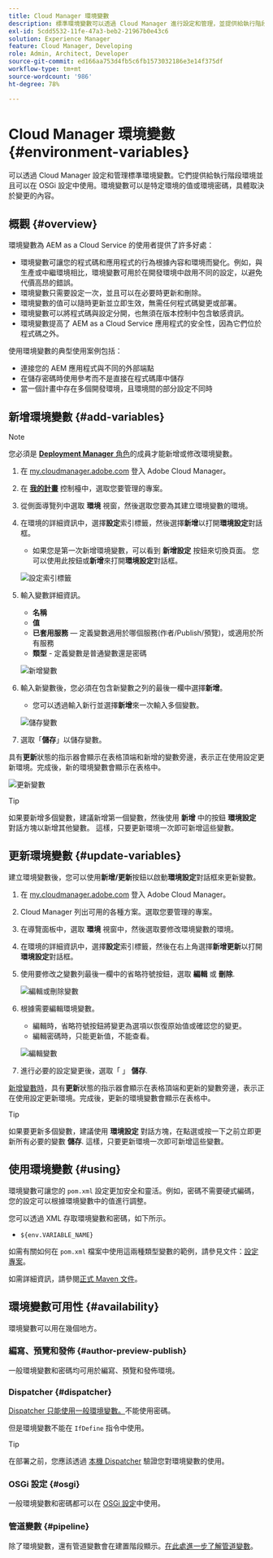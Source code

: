 ```yaml
---
title: Cloud Manager 環境變數
description: 標準環境變數可以透過 Cloud Manager 進行設定和管理，並提供給執行階段環境，用於 OSGi 設定。
exl-id: 5cdd5532-11fe-47a3-beb2-21967b0e43c6
solution: Experience Manager
feature: Cloud Manager, Developing
role: Admin, Architect, Developer
source-git-commit: ed166aa753d4fb5c6fb1573032186e3e14f375df
workflow-type: tm+mt
source-wordcount: '986'
ht-degree: 78%

---
```



# Cloud Manager 環境變數 {#environment-variables}

可以透過 Cloud Manager 設定和管理標準環境變數。它們提供給執行階段環境並且可以在 OSGi 設定中使用。環境變數可以是特定環境的值或環境密碼，具體取決於變更的內容。

## 概觀 {#overview}

環境變數為 AEM as a Cloud Service 的使用者提供了許多好處：

* 環境變數可讓您的程式碼和應用程式的行為根據內容和環境而變化。例如，與生產或中繼環境相比，環境變數可用於在開發環境中啟用不同的設定，以避免代價高昂的錯誤。
* 環境變數只需要設定一次，並且可以在必要時更新和刪除。
* 環境變數的值可以隨時更新並立即生效，無需任何程式碼變更或部署。
* 環境變數可以將程式碼與設定分開，也無須在版本控制中包含敏感資訊。
* 環境變數提高了 AEM as a Cloud Service 應用程式的安全性，因為它們位於程式碼之外。

使用環境變數的典型使用案例包括：

* 連接您的 AEM 應用程式與不同的外部端點
* 在儲存密碼時使用參考而不是直接在程式碼庫中儲存
* 當一個計畫中存在多個開發環境，且環境間的部分設定不同時

## 新增環境變數 {#add-variables}

>[!NOTE]
>
>您必須是 [**Deployment Manager** 角色](/help/onboarding/cloud-manager-introduction.md#role-based-premissions)的成員才能新增或修改環境變數。

1. 在 [my.cloudmanager.adobe.com](https://my.cloudmanager.adobe.com/) 登入 Adobe Cloud Manager。
1. 在 **[我的計畫](/help/implementing/cloud-manager/navigation.md#my-programs)** 控制檯中，選取您要管理的專案。
1. 從側面導覽列中選取 **環境** 視窗，然後選取您要為其建立環境變數的環境。
1. 在環境的詳細資訊中，選擇&#x200B;**設定**&#x200B;索引標籤，然後選擇&#x200B;**新增**&#x200B;以打開&#x200B;**環境設定**&#x200B;對話框。
   * 如果您是第一次新增環境變數，可以看到 **新增設定** 按鈕來切換頁面。 您可以使用此按鈕或&#x200B;**新增**&#x200B;來打開&#x200B;**環境設定**&#x200B;對話框。

   ![設定索引標籤](assets/configuration-tab.png)

1. 輸入變數詳細資訊。
   * **名稱**
   * **值**
   * **已套用服務**  — 定義變數適用於哪個服務(作者/Publish/預覽)，或適用於所有服務
   * **類型** - 定義變數是普通變數還是密碼

   ![新增變數](assets/add-variable.png)

1. 輸入新變數後，您必須在包含新變數之列的最後一欄中選擇&#x200B;**新增**。
   * 您可以透過輸入新行並選擇&#x200B;**新增**&#x200B;來一次輸入多個變數。

   ![儲存變數](assets/save-variables.png)

1. 選取「**儲存**」以儲存變數。

具有&#x200B;**更新**&#x200B;狀態的指示器會顯示在表格頂端和新增的變數旁邊，表示正在使用設定更新環境。完成後，新的環境變數會顯示在表格中。

![更新變數](assets/updating-variables.png)

>[!TIP]
>
>如果要新增多個變數，建議新增第一個變數，然後使用 **新增** 中的按鈕 **環境設定** 對話方塊以新增其他變數。 這樣，只要更新環境一次即可新增這些變數。

## 更新環境變數 {#update-variables}

建立環境變數後，您可以使用&#x200B;**新增/更新**&#x200B;按鈕以啟動&#x200B;**環境設定**&#x200B;對話框來更新變數。

1. 在 [my.cloudmanager.adobe.com](https://my.cloudmanager.adobe.com/) 登入 Adobe Cloud Manager。
1. Cloud Manager 列出可用的各種方案。選取您要管理的專案。
1. 在導覽面板中，選取 **環境** 視窗中，然後選取要修改環境變數的環境。
1. 在環境的詳細資訊中，選擇&#x200B;**設定**&#x200B;索引標籤，然後在右上角選擇&#x200B;**新增更新**&#x200B;以打開&#x200B;**環境設定**&#x200B;對話框。
1. 使用要修改之變數列最後一欄中的省略符號按鈕，選取 **編輯** 或 **刪除**.

   ![編輯或刪除變數](assets/edit-delete-variable.png)

1. 根據需要編輯環境變數。
   * 編輯時，省略符號按鈕將變更為選項以恢復原始值或確認您的變更。
   * 編輯密碼時，只能更新值，不能查看。

   ![編輯變數](assets/edit-variable.png)

1. 進行必要的設定變更後，選取「 」 **儲存**.

[新增變數時](#add-variables)，具有&#x200B;**更新**&#x200B;狀態的指示器會顯示在表格頂端和更新的變數旁邊，表示正在使用設定更新環境。完成後，更新的環境變數會顯示在表格中。

>[!TIP]
>
>如果要更新多個變數，建議使用 **環境設定** 對話方塊，在點選或按一下之前立即更新所有必要的變數 **儲存**. 這樣，只要更新環境一次即可新增這些變數。

## 使用環境變數 {#using}

環境變數可讓您的 `pom.xml` 設定更加安全和靈活。例如，密碼不需要硬式編碼，您的設定可以根據環境變數中的值進行調整。

您可以透過 XML 存取環境變數和密碼，如下所示。

* `${env.VARIABLE_NAME}`

如需有關如何在 `pom.xml` 檔案中使用這兩種類型變數的範例，請參見文件：[設定專案](/help/implementing/cloud-manager/getting-access-to-aem-in-cloud/setting-up-project.md#password-protected-maven-repository-support-password-protected-maven-repositories)。

如需詳細資訊，請參閱[正式 Maven 文件](https://maven.apache.org/settings.html#quick-overview)。

## 環境變數可用性 {#availability}

環境變數可以用在幾個地方。

### 編寫、預覽和發佈 {#author-preview-publish}

一般環境變數和密碼均可用於編寫、預覽和發佈環境。

### Dispatcher {#dispatcher}

[Dispatcher 只能使用一般環境變數。](https://experienceleague.adobe.com/docs/experience-manager-dispatcher/using/dispatcher.html?lang=zh-Hant)不能使用密碼。

但是環境變數不能在 `IfDefine` 指令中使用。

>[!TIP]
>
>在部署之前，您應該透過 [本機 Dispatcher](https://experienceleague.adobe.com/docs/experience-manager-learn/cloud-service/local-development-environment-set-up/dispatcher-tools.html) 驗證您對環境變數的使用。

### OSGi 設定 {#osgi}

一般環境變數和密碼都可以在 [OSGi 設定](/help/implementing/deploying/configuring-osgi.md)中使用。

### 管道變數 {#pipeline}

除了環境變數，還有管道變數會在建置階段顯示。[在此處進一步了解管道變數](/help/implementing/cloud-manager/getting-access-to-aem-in-cloud/build-environment-details.md#pipeline-variables)。
